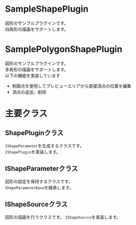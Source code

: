 ﻿# SampleShapePlugin
図形のサンプルプラグインです。  
四角形の描画をサポートします。

# SamplePolygonShapePlugin
図形のサンプルプラグインです。  
多角形の描画をサポートします。  
以下の機能を実装しています
- 制御点を使用してプレビューエリアから直接頂点の位置を編集
- 頂点の追加、削除

# 主要クラス
## ShapePluginクラス
`IShapeParameter`を生成するクラスです。  
`IShapePlugin`を実装します。

## IShapeParameterクラス
図形の設定を保持するクラスです。  
`ShapeParameterBase`を継承します。

## IShapeSourceクラス
図形の描画を行うクラスです。
`IShapeSource`を実装します。